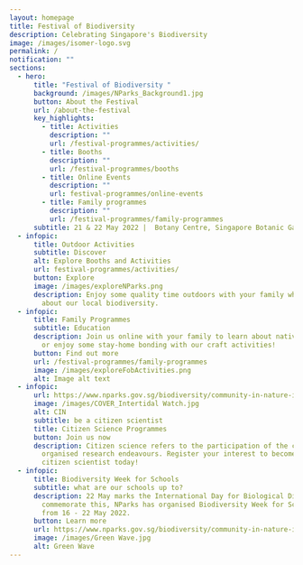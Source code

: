 ```yaml
---
layout: homepage
title: Festival of Biodiversity
description: Celebrating Singapore's Biodiversity
image: /images/isomer-logo.svg
permalink: /
notification: ""
sections:
  - hero:
      title: "Festival of Biodiversity "
      background: /images/NParks_Background1.jpg
      button: About the Festival
      url: /about-the-festival
      key_highlights:
        - title: Activities
          description: ""
          url: /festival-programmes/activities/
        - title: Booths
          description: ""
          url: /festival-programmes/booths
        - title: Online Events
          description: ""
          url: festival-programmes/online-events
        - title: Family programmes
          description: ""
          url: /festival-programmes/family-programmes
      subtitle: 21 & 22 May 2022 |  Botany Centre, Singapore Botanic Gardens
  - infopic:
      title: Outdoor Activities
      subtitle: Discover
      alt: Explore Booths and Activities
      url: festival-programmes/activities/
      button: Explore
      image: /images/exploreNParks.png
      description: Enjoy some quality time outdoors with your family while learning
        about our local biodiversity.
  - infopic:
      title: Family Programmes
      subtitle: Education
      description: Join us online with your family to learn about native biodiversity,
        or enjoy some stay-home bonding with our craft activities!
      button: Find out more
      url: /festival-programmes/family-programmes
      image: /images/exploreFobActivities.png
      alt: Image alt text
  - infopic:
      url: https://www.nparks.gov.sg/biodiversity/community-in-nature-initiative/citizen-science-programmes
      image: /images/COVER_Intertidal Watch.jpg
      alt: CIN
      subtitle: be a citizen scientist
      title: Citizen Science Programmes
      button: Join us now
      description: Citizen science refers to the participation of the community in
        organised research endeavours. Register your interest to become a
        citizen scientist today!
  - infopic:
      title: Biodiversity Week for Schools
      subtitle: what are our schools up to?
      description: 22 May marks the International Day for Biological Diversity. To
        commemorate this, NParks has organised Biodiversity Week for Schools,
        from 16 - 22 May 2022.
      button: Learn more
      url: https://www.nparks.gov.sg/biodiversity/community-in-nature-initiative/biodiversity-week-for-schools
      image: /images/Green Wave.jpg
      alt: Green Wave
---
```

